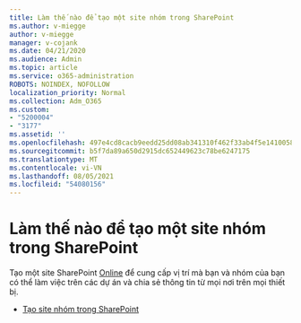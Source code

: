 ```yaml
---
title: Làm thế nào để tạo một site nhóm trong SharePoint
ms.author: v-miegge
author: v-miegge
manager: v-cojank
ms.date: 04/21/2020
ms.audience: Admin
ms.topic: article
ms.service: o365-administration
ROBOTS: NOINDEX, NOFOLLOW
localization_priority: Normal
ms.collection: Adm_O365
ms.custom:
- "5200004"
- "3177"
ms.assetid: ''
ms.openlocfilehash: 497e4cd8cacb9eedd25dd08ab341310f462f33ab4f5e1410058f34e99d2e7d75
ms.sourcegitcommit: b5f7da89a650d2915dc652449623c78be6247175
ms.translationtype: MT
ms.contentlocale: vi-VN
ms.lasthandoff: 08/05/2021
ms.locfileid: "54080156"
---
```

# <a name="how-to-create-a-team-site-in-sharepoint"></a>Làm thế nào để tạo một site nhóm trong SharePoint

Tạo một site SharePoint [Online](https://support.office.com/article/what-is-a-sharepoint-team-site-75545757-36c3-46a7-beed-0aaa74f0401e) để cung cấp vị trí mà bạn và nhóm của bạn có thể làm việc trên các dự án và chia sẻ thông tin từ mọi nơi trên mọi thiết bị.

* [Tạo site nhóm trong SharePoint](https://support.office.com/article/create-a-team-site-in-sharepoint-ef10c1e7-15f3-42a3-98aa-b5972711777d)